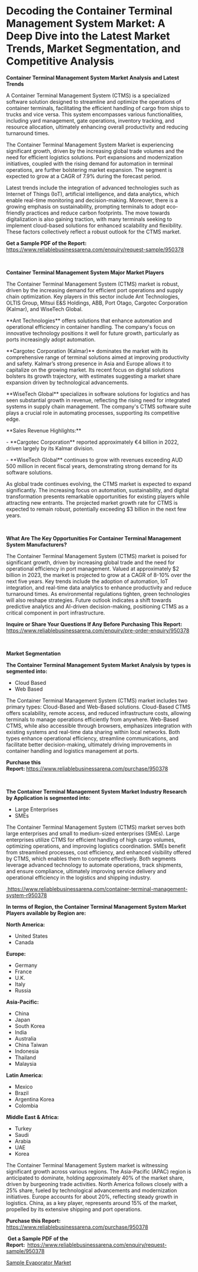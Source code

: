 <p><h1>Decoding the Container Terminal Management System Market: A Deep Dive into the Latest Market Trends, Market Segmentation, and Competitive Analysis</h1></p><p><strong>Container Terminal Management System Market Analysis and Latest Trends</strong></p>
<p><p>A Container Terminal Management System (CTMS) is a specialized software solution designed to streamline and optimize the operations of container terminals, facilitating the efficient handling of cargo from ships to trucks and vice versa. This system encompasses various functionalities, including yard management, gate operations, inventory tracking, and resource allocation, ultimately enhancing overall productivity and reducing turnaround times.</p><p>The Container Terminal Management System Market is experiencing significant growth, driven by the increasing global trade volumes and the need for efficient logistics solutions. Port expansions and modernization initiatives, coupled with the rising demand for automation in terminal operations, are further bolstering market expansion. The segment is expected to grow at a CAGR of 7.9% during the forecast period.</p><p>Latest trends include the integration of advanced technologies such as Internet of Things (IoT), artificial intelligence, and data analytics, which enable real-time monitoring and decision-making. Moreover, there is a growing emphasis on sustainability, prompting terminals to adopt eco-friendly practices and reduce carbon footprints. The move towards digitalization is also gaining traction, with many terminals seeking to implement cloud-based solutions for enhanced scalability and flexibility. These factors collectively reflect a robust outlook for the CTMS market.</p></p>
<p><strong>Get a Sample PDF of the Report:&nbsp;</strong> <a href="https://www.reliablebusinessarena.com/enquiry/request-sample/950378?utm_campaign=3195&utm_medium=2&utm_source=Github&utm_content=ia&utm_term=05032025&utm_id=container-terminal-management-system">https://www.reliablebusinessarena.com/enquiry/request-sample/950378</a></p>
<p>&nbsp;</p>
<p><strong>Container Terminal Management System Major Market Players</strong></p>
<p><p>The Container Terminal Management System (CTMS) market is robust, driven by the increasing demand for efficient port operations and supply chain optimization. Key players in this sector include Ant Technologies, OLTIS Group, Mitsui E&S Holdings, ABB, Port Otago, Cargotec Corporation (Kalmar), and WiseTech Global.</p><p>**Ant Technologies** offers solutions that enhance automation and operational efficiency in container handling. The company's focus on innovative technology positions it well for future growth, particularly as ports increasingly adopt automation.</p><p>**Cargotec Corporation (Kalmar)** dominates the market with its comprehensive range of terminal solutions aimed at improving productivity and safety. Kalmar’s strong presence in Asia and Europe allows it to capitalize on the growing market. Its recent focus on digital solutions bolsters its growth trajectory, with estimates suggesting a market share expansion driven by technological advancements.</p><p>**WiseTech Global** specializes in software solutions for logistics and has seen substantial growth in revenue, reflecting the rising need for integrated systems in supply chain management. The company's CTMS software suite plays a crucial role in automating processes, supporting its competitive edge.</p><p>**Sales Revenue Highlights:**</p><p>- **Cargotec Corporation** reported approximately €4 billion in 2022, driven largely by its Kalmar division.</p><p>- **WiseTech Global** continues to grow with revenues exceeding AUD 500 million in recent fiscal years, demonstrating strong demand for its software solutions.</p><p>As global trade continues evolving, the CTMS market is expected to expand significantly. The increasing focus on automation, sustainability, and digital transformation presents remarkable opportunities for existing players while attracting new entrants. The projected market growth rate for CTMS is expected to remain robust, potentially exceeding $3 billion in the next few years.</p></p>
<p>&nbsp;</p>
<p><strong>What Are The Key Opportunities For Container Terminal Management System Manufacturers?</strong></p>
<p><p>The Container Terminal Management System (CTMS) market is poised for significant growth, driven by increasing global trade and the need for operational efficiency in port management. Valued at approximately $2 billion in 2023, the market is projected to grow at a CAGR of 8-10% over the next five years. Key trends include the adoption of automation, IoT integration, and real-time data analytics to enhance productivity and reduce turnaround times. As environmental regulations tighten, green technologies will also reshape strategies. Future outlook indicates a shift towards predictive analytics and AI-driven decision-making, positioning CTMS as a critical component in port infrastructure.</p></p>
<p><strong>Inquire or Share Your Questions If Any Before Purchasing This Report:</strong> <a href="https://www.reliablebusinessarena.com/enquiry/pre-order-enquiry/950378?utm_campaign=3195&utm_medium=2&utm_source=Github&utm_content=ia&utm_term=05032025&utm_id=container-terminal-management-system">https://www.reliablebusinessarena.com/enquiry/pre-order-enquiry/950378</a></p>
<p>&nbsp;</p>
<p><strong>Market Segmentation</strong></p>
<p><strong>The Container Terminal Management System Market Analysis by types is segmented into:</strong></p>
<p><ul><li>Cloud Based</li><li>Web Based</li></ul></p>
<p><p>The Container Terminal Management System (CTMS) market includes two primary types: Cloud-Based and Web-Based solutions. Cloud-Based CTMS offers scalability, remote access, and reduced infrastructure costs, allowing terminals to manage operations efficiently from anywhere. Web-Based CTMS, while also accessible through browsers, emphasizes integration with existing systems and real-time data sharing within local networks. Both types enhance operational efficiency, streamline communications, and facilitate better decision-making, ultimately driving improvements in container handling and logistics management at ports.</p></p>
<p><strong>Purchase this Report:&nbsp;</strong><a href="https://www.reliablebusinessarena.com/purchase/950378?utm_campaign=3195&utm_medium=2&utm_source=Github&utm_content=ia&utm_term=05032025&utm_id=container-terminal-management-system">https://www.reliablebusinessarena.com/purchase/950378</a></p>
<p>&nbsp;</p>
<p><strong>The Container Terminal Management System Market Industry Research by Application is segmented into:</strong></p>
<p><ul><li>Large Enterprises</li><li>SMEs</li></ul></p>
<p><p>The Container Terminal Management System (CTMS) market serves both large enterprises and small to medium-sized enterprises (SMEs). Large enterprises utilize CTMS for efficient handling of high cargo volumes, optimizing operations, and improving logistics coordination. SMEs benefit from streamlined processes, cost efficiency, and enhanced visibility offered by CTMS, which enables them to compete effectively. Both segments leverage advanced technology to automate operations, track shipments, and ensure compliance, ultimately improving service delivery and operational efficiency in the logistics and shipping industry.</p></p>
<p><a href="https://www.reliablebusinessarena.com/container-terminal-management-system-r950378?utm_campaign=3195&utm_medium=2&utm_source=Github&utm_content=ia&utm_term=05032025&utm_id=container-terminal-management-system">&nbsp;https://www.reliablebusinessarena.com/container-terminal-management-system-r950378</a></p>
<p><strong>In terms of Region, the Container Terminal Management System Market Players available by Region are:</strong></p>
<p>
    <p> <strong> North America: </strong>
        <ul>
            <li>United States</li>
            <li>Canada</li>
        </ul>
        </p> 
    <p> <strong> Europe: </strong>
        <ul>
            <li>Germany</li>
            <li>France</li>
            <li>U.K.</li>
            <li>Italy</li>
            <li>Russia</li>
        </ul>
        </p> 
    <p> <strong> Asia-Pacific: </strong>
        <ul>
            <li>China</li>
            <li>Japan</li>
            <li>South Korea</li>
            <li>India</li>
            <li>Australia</li>
            <li>China Taiwan</li>
            <li>Indonesia</li>
            <li>Thailand</li>
            <li>Malaysia</li>
        </ul>
        </p> 
    <p> <strong> Latin America: </strong>
        <ul>
            <li>Mexico</li>
            <li>Brazil</li>
            <li>Argentina Korea</li>
            <li>Colombia</li>
        </ul>
        </p> 
    <p> <strong> Middle East & Africa: </strong>
        <ul>
            <li>Turkey</li>
            <li>Saudi</li>
            <li>Arabia</li>
            <li>UAE</li>
            <li>Korea</li>
        </ul>
    </p>
    </p>
<p><p>The Container Terminal Management System market is witnessing significant growth across various regions. The Asia-Pacific (APAC) region is anticipated to dominate, holding approximately 40% of the market share, driven by burgeoning trade activities. North America follows closely with a 25% share, fueled by technological advancements and modernization initiatives. Europe accounts for about 20%, reflecting steady growth in logistics. China, as a key player, represents around 15% of the market, propelled by its extensive shipping and port operations.</p></p>
<p><strong>Purchase this Report: </strong><a href="https://www.reliablebusinessarena.com/purchase/950378?utm_campaign=3195&utm_medium=2&utm_source=Github&utm_content=ia&utm_term=05032025&utm_id=container-terminal-management-system">https://www.reliablebusinessarena.com/purchase/950378</a></p>
<p>&nbsp;<strong>Get a Sample PDF of the Report:&nbsp;&nbsp;</strong><a href="https://www.reliablebusinessarena.com/enquiry/request-sample/950378?utm_campaign=3195&utm_medium=2&utm_source=Github&utm_content=ia&utm_term=05032025&utm_id=container-terminal-management-system">https://www.reliablebusinessarena.com/enquiry/request-sample/950378</a></p>
<p><strong></strong></p>
<p><p><a href="https://github.com/kaddahblejc/Market-Research-Report-List-1/blob/main/sample-evaporator-market.md?utm_campaign=3195&utm_medium=2&utm_source=Github&utm_content=ia&utm_term=05032025&utm_id=container-terminal-management-system">Sample Evaporator Market</a></p></p>